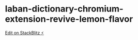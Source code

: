 # laban-dictionary-chromium-extension-revive-lemon-flavor

[Edit on StackBlitz ⚡️](https://stackblitz.com/edit/laban-dictionary-chromium-extension-revive-lemon-flavor)